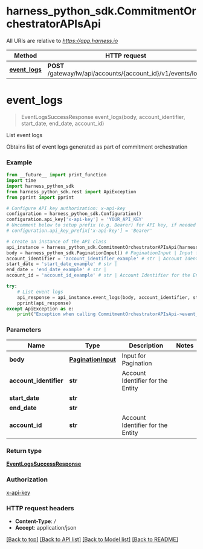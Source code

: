 # harness_python_sdk.CommitmentOrchestratorAPIsApi

All URIs are relative to *https://app.harness.io*

Method | HTTP request | Description
------------- | ------------- | -------------
[**event_logs**](CommitmentOrchestratorAPIsApi.md#event_logs) | **POST** /gateway/lw/api/accounts/{account_id}/v1/events/logs | List event logs

# **event_logs**
> EventLogsSuccessResponse event_logs(body, account_identifier, start_date, end_date, account_id)

List event logs

Obtains list of event logs generated as part of commitment orchestration

### Example
```python
from __future__ import print_function
import time
import harness_python_sdk
from harness_python_sdk.rest import ApiException
from pprint import pprint

# Configure API key authorization: x-api-key
configuration = harness_python_sdk.Configuration()
configuration.api_key['x-api-key'] = 'YOUR_API_KEY'
# Uncomment below to setup prefix (e.g. Bearer) for API key, if needed
# configuration.api_key_prefix['x-api-key'] = 'Bearer'

# create an instance of the API class
api_instance = harness_python_sdk.CommitmentOrchestratorAPIsApi(harness_python_sdk.ApiClient(configuration))
body = harness_python_sdk.PaginationInput() # PaginationInput | Input for Pagination
account_identifier = 'account_identifier_example' # str | Account Identifier for the Entity
start_date = 'start_date_example' # str | 
end_date = 'end_date_example' # str | 
account_id = 'account_id_example' # str | Account Identifier for the Entity

try:
    # List event logs
    api_response = api_instance.event_logs(body, account_identifier, start_date, end_date, account_id)
    pprint(api_response)
except ApiException as e:
    print("Exception when calling CommitmentOrchestratorAPIsApi->event_logs: %s\n" % e)
```

### Parameters

Name | Type | Description  | Notes
------------- | ------------- | ------------- | -------------
 **body** | [**PaginationInput**](PaginationInput.md)| Input for Pagination | 
 **account_identifier** | **str**| Account Identifier for the Entity | 
 **start_date** | **str**|  | 
 **end_date** | **str**|  | 
 **account_id** | **str**| Account Identifier for the Entity | 

### Return type

[**EventLogsSuccessResponse**](EventLogsSuccessResponse.md)

### Authorization

[x-api-key](../README.md#x-api-key)

### HTTP request headers

 - **Content-Type**: */*
 - **Accept**: application/json

[[Back to top]](#) [[Back to API list]](../README.md#documentation-for-api-endpoints) [[Back to Model list]](../README.md#documentation-for-models) [[Back to README]](../README.md)

